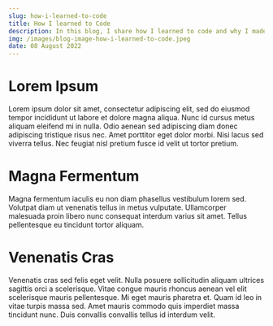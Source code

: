 ```yaml
---
slug: how-i-learned-to-code
title: How I learned to Code
description: In this blog, I share how I learned to code and why I made a career change from aerospace engineering to software engineering.
img: /images/blog-image-how-i-learned-to-code.jpeg
date: 08 August 2022
---
```


# Lorem Ipsum

Lorem ipsum dolor sit amet, consectetur adipiscing elit, sed do eiusmod tempor incididunt ut labore et dolore magna aliqua. Nunc id cursus metus aliquam eleifend mi in nulla. Odio aenean sed adipiscing diam donec adipiscing tristique risus nec. Amet porttitor eget dolor morbi. Nisi lacus sed viverra tellus. Nec feugiat nisl pretium fusce id velit ut tortor pretium.

# Magna Fermentum

Magna fermentum iaculis eu non diam phasellus vestibulum lorem sed. Volutpat diam ut venenatis tellus in metus vulputate. Ullamcorper malesuada proin libero nunc consequat interdum varius sit amet. Tellus pellentesque eu tincidunt tortor aliquam.

# Venenatis Cras

Venenatis cras sed felis eget velit. Nulla posuere sollicitudin aliquam ultrices sagittis orci a scelerisque. Vitae congue mauris rhoncus aenean vel elit scelerisque mauris pellentesque. Mi eget mauris pharetra et. Quam id leo in vitae turpis massa sed. Amet mauris commodo quis imperdiet massa tincidunt nunc. Duis convallis convallis tellus id interdum velit.
